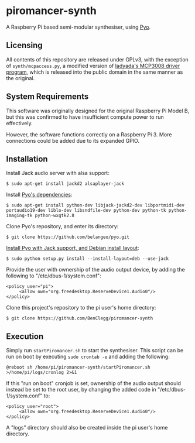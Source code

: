 # piromancer-synth
A Raspberry Pi based semi-modular synthesiser, using [Pyo](https://github.com/belangeo/pyo).

## Licensing
All contents of this repository are released under GPLv3, with the exception of `synth/mcpaccess.py`, a modified version of [ladyada's MCP3008 driver program](https://gist.github.com/ladyada/3151375), which is released into the public domain in the same manner as the original.

## System Requirements
This software was originally designed for the original Raspberry Pi Model B, but this was confirmed to have insufficient compute power to run effectively.

However, the software functions correctly on a Raspberry Pi 3. More connections could be added due to its expanded GPIO.

## Installation
Install Jack audio server with alsa support:
```console
$ sudo apt-get install jackd2 alsaplayer-jack
```

Install [Pyo's dependencies](https://gist.github.com/pwalsh/8594869):
```console
$ sudo apt-get install python-dev libjack-jackd2-dev libportmidi-dev portaudio19-dev liblo-dev libsndfile-dev python-dev python-tk python-imaging-tk python-wxgtk2.8
```

Clone Pyo's repository, and enter its directory:
```console
$ git clone https://github.com/belangeo/pyo.git
```

[Install Pyo with Jack support, and Debian install layout](http://ajaxsoundstudio.com/pyodoc/compiling.html):
```console
$ sudo python setup.py install --install-layout=deb --use-jack
```

Provide the user with ownership of the audio output device, by adding the following to "/etc/dbus-1/system.conf":
```
<policy user="pi">
     <allow own="org.freedesktop.ReserveDevice1.Audio0"/>
</policy>
```

Clone this project's repository to the pi user's home directory:
```console
$ git clone https://github.com/BenClegg/piromancer-synth
```

## Execution
Simply run `startPiromancer.sh` to start the synthesiser. This script can be run on boot by executing `sudo crontab -e` and adding the following:
```
@reboot sh /home/pi/piromancer-synth/startPiromancer.sh >/home/pi/logs/cronlog 2>&1
```

If this "run on boot" cronjob is set, ownership of the audio output should instead be set to the root user, by changing the added code in "/etc/dbus-1/system.conf" to:
```
<policy user="root">
     <allow own="org.freedesktop.ReserveDevice1.Audio0"/>
</policy>
```

A "logs" directory should also be created inside the pi user's home directory.
